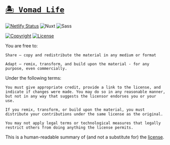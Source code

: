 # [`🏝 Vomad Life`](https://vomad.life?ref=github-readme)

[![Netlify Status](https://img.shields.io/netlify/1f72332d-e954-47c0-a4fd-6f8929ea668c?style=for-the-badge&logo=netlify&logoColor=#00C7B7)](https://app.netlify.com/sites/vomad.life/deploys) ![Nuxt](https://img.shields.io/badge/nuxt-1a1a1a.svg?style=for-the-badge&logo=nuxtdotjs) ![Sass](https://img.shields.io/badge/sass-1a1a1a.svg?style=for-the-badge&logo=sass)

[![Copyright](https://img.shields.io/badge/copyright-benmneb-important?style=for-the-badge)](https://github.com/benmneb) [![License](https://img.shields.io/badge/license-CC%20BY--NC%204.0-informational?style=for-the-badge)](https://creativecommons.org/licenses/by-sa/4.0/)

You are free to:

    Share — copy and redistribute the material in any medium or format

    Adapt — remix, transform, and build upon the material - for any purpose, even commercially.

Under the following terms:

    You must give appropriate credit, provide a link to the license, and indicate if changes were made. You may do so in any reasonable manner, but not in any way that suggests the licensor endorses you or your use.

    If you remix, transform, or build upon the material, you must distribute your contributions under the same license as the original.

    You may not apply legal terms or technological measures that legally restrict others from doing anything the license permits.

This is a human-readable summary of (and not a substitute for) the [license](https://creativecommons.org/licenses/by-sa/4.0/legalcode).
